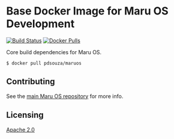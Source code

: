 # Base Docker Image for Maru OS Development

[![Build Status](https://travis-ci.org/pdsouza/maruos-docker.svg?branch=master)](https://travis-ci.org/pdsouza/maruos-docker)
[![Docker Pulls](https://img.shields.io/docker/pulls/pdsouza/maruos.svg)](https://hub.docker.com/r/pdsouza/maruos/)

Core build dependencies for Maru OS.

    $ docker pull pdsouza/maruos

## Contributing

See the [main Maru OS repository](https://github.com/maruos/maruos) for more
info.

## Licensing

[Apache 2.0](LICENSE)
